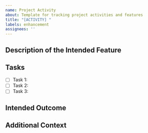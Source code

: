 ```yaml
---
name: Project Activity
about: Template for tracking project activities and features
title: "[ACTIVITY] "
labels: enhancement
assignees: ''
---
```


## Description of the Intended Feature

<!-- Provide a clear and concise description of the feature or activity you want to implement -->

## Tasks

<!-- List the tasks needed to complete this activity -->

- [ ] Task 1: <!-- Description of task 1 -->
- [ ] Task 2: <!-- Description of task 2 -->
- [ ] Task 3: <!-- Description of task 3 -->

<!-- Add more tasks as needed -->

## Intended Outcome

<!-- Describe what the successful implementation of this activity will achieve -->

## Additional Context

<!-- Add any other context, screenshots, or relevant information about the activity here -->
